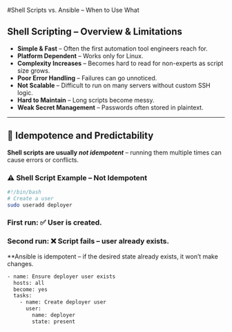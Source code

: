 #Shell Scripts vs. Ansible – When to Use What

## Shell Scripting – Overview & Limitations

- **Simple & Fast** – Often the first automation tool engineers reach for.  
- **Platform Dependent** – Works only for Linux.  
- **Complexity Increases** – Becomes hard to read for non-experts as script size grows.  
- **Poor Error Handling** – Failures can go unnoticed.  
- **Not Scalable** – Difficult to run on many servers without custom SSH logic.  
- **Hard to Maintain** – Long scripts become messy.  
- **Weak Secret Management** – Passwords often stored in plaintext.

---

## 🔄 Idempotence and Predictability

**Shell scripts are usually _not idempotent_** – running them multiple times can cause errors or conflicts.

### ⚠️ Shell Script Example – Not Idempotent
```bash
#!/bin/bash
# Create a user
sudo useradd deployer
```
### First run: ✅ User is created.

### Second run: ❌ Script fails – user already exists.

**Ansible is idempotent – if the desired state already exists, it won’t make changes.

```bash
- name: Ensure deployer user exists
  hosts: all
  become: yes
  tasks:
    - name: Create deployer user
      user:
        name: deployer
        state: present
```
